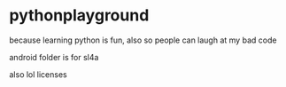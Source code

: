pythonplayground
================

because learning python is fun, also so people can laugh at my bad code

android folder is for sl4a

also lol licenses